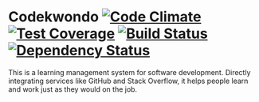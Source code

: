 # Codekwondo [![Code Climate](https://codeclimate.com/github/chrisvfritz/codekwondo/badges/gpa.svg)](https://codeclimate.com/github/chrisvfritz/codekwondo) [![Test Coverage](https://codeclimate.com/github/chrisvfritz/codekwondo/badges/coverage.svg)](https://codeclimate.com/github/chrisvfritz/codekwondo) [![Build Status](https://travis-ci.org/chrisvfritz/codekwondo.svg?branch=production)](https://travis-ci.org/chrisvfritz/codekwondo) [![Dependency Status](https://gemnasium.com/chrisvfritz/codekwondo.svg)](https://gemnasium.com/chrisvfritz/codekwondo)

This is a learning management system for software development. Directly integrating services like GitHub and Stack Overflow, it helps people learn and work just as they would on the job.